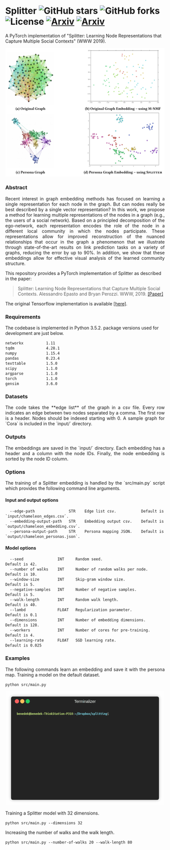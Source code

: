 Splitter ![GitHub stars](https://img.shields.io/github/stars/benedekrozemberczki/Splitter.svg?style=plastic) ![GitHub forks](https://img.shields.io/github/forks/benedekrozemberczki/Splitter.svg?color=blue&style=plastic) ![License](https://img.shields.io/github/license/benedekrozemberczki/Splitter.svg?color=blue&style=plastic) [![Arxiv](https://img.shields.io/badge/ArXiv-1905.02138-orange.svg?color=blue&style=plastic)](https://arxiv.org/pdf/1905.02138.pdf) [![Arxiv](https://img.shields.io/badge/ArXiv-1802.02896-orange.svg?color=blue&style=plastic)](https://arxiv.org/abs/1802.02896)
============================================
A PyTorch implementation of "Splitter: Learning Node Representations that Capture Multiple Social Contexts" (WWW 2019).
<p align="center">
  <img width="800" src="splitter.jpg">
</p>

### Abstract
<p align="justify">
Recent interest in graph embedding methods has focused on learning a single representation for each node in the graph. But can nodes really be best described by a single vector representation? In this work, we propose a method for learning multiple representations of the nodes in a graph (e.g., the users of a social network). Based on a principled decomposition of the ego-network, each representation encodes the role of the node in a different local community in which the nodes participate. These representations allow for improved reconstruction of the nuanced relationships that occur in the graph a phenomenon that we illustrate through state-of-the-art results on link prediction tasks on a variety of graphs, reducing the error by up to 90%. In addition, we show that these embeddings allow for effective visual analysis of the learned community structure.</p>

This repository provides a PyTorch implementation of Splitter as described in the paper:

> Splitter: Learning Node Representations that Capture Multiple Social Contexts.
> Alessandro Epasto and Bryan Perozzi.
> WWW, 2019.
> [[Paper]](http://epasto.org/papers/www2019splitter.pdf)


The original Tensorflow implementation is available [[here]](https://github.com/google-research/google-research/tree/master/graph_embedding/persona).

### Requirements
The codebase is implemented in Python 3.5.2. package versions used for development are just below.
```
networkx          1.11
tqdm              4.28.1
numpy             1.15.4
pandas            0.23.4
texttable         1.5.0
scipy             1.1.0
argparse          1.1.0
torch             1.1.0
gensim            3.6.0
```
### Datasets
<p align="justify">
The code takes the **edge list** of the graph in a csv file. Every row indicates an edge between two nodes separated by a comma. The first row is a header. Nodes should be indexed starting with 0. A sample graph for `Cora` is included in the  `input/` directory.</p>

### Outputs
<p align="justify">
The embeddings are saved in the `input/` directory. Each embedding has a header and a column with the node IDs. Finally, the node embedding is sorted by the node ID column.</p>

### Options
<p align="justify">
The training of a Splitter embedding is handled by the `src/main.py` script which provides the following command line arguments.</p>

#### Input and output options
```
  --edge-path               STR    Edge list csv.           Default is `input/chameleon_edges.csv`.
  --embedding-output-path   STR    Embedding output csv.    Default is `output/chameleon_embedding.csv`.
  --persona-output-path     STR    Persona mapping JSON.    Default is `output/chameleon_personas.json`.
```
#### Model options
```
  --seed               INT     Random seed.                       Default is 42.
  --number of walks    INT     Number of random walks per node.   Default is 10.
  --window-size        INT     Skip-gram window size.             Default is 5.
  --negative-samples   INT     Number of negative samples.        Default is 5.
  --walk-length        INT     Random walk length.                Default is 40.
  --lambd              FLOAT   Regularization parameter.          Default is 0.1
  --dimensions         INT     Number of embedding dimensions.    Default is 128.
  --workers            INT     Number of cores for pre-training.  Default is 4.   
  --learning-rate      FLOAT   SGD learning rate.                 Default is 0.025
```
### Examples
<p align="justify">
The following commands learn an embedding and save it with the persona map. Training a model on the default dataset.</p>

```
python src/main.py
```
<p align="center">
  <img width="500" src="splitter.gif">
</p>

Training a Splitter model with 32 dimensions.
```
python src/main.py --dimensions 32
```
Increasing the number of walks and the walk length.
```
python src/main.py --number-of-walks 20 --walk-length 80
```
